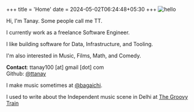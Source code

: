 +++
title = 'Home'
date = 2024-05-02T06:24:48+05:30
+++
![hello](/dp.png)


Hi, I'm Tanay. Some people call me TT.   

I currently work as a freelance Software Engineer.

I like building software for Data, Infrastructure, and Tooling. 

I'm also interested in Music, Films, Math, and Comedy. 

**Contact**: ttanay100 [at] gmail [dot] com  
Github: [@ttanay](https://github.com/ttanay/)

I make music sometimes at [@bagaichi](https://soundcloud.com/bagaichi).

I used to write about the Independent music scene in Delhi at [The Groovy Train](https://thegroovytrain.wordpress.com/blog/)
